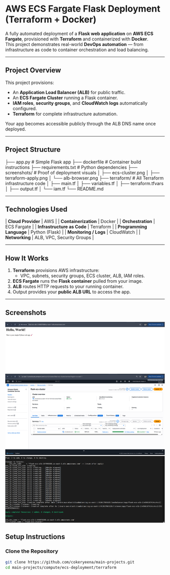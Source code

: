 # AWS ECS Fargate Flask Deployment (Terraform + Docker)

A fully automated deployment of a **Flask web application** on **AWS ECS Fargate**, provisioned with **Terraform** and containerized with **Docker**.  
This project demonstrates real-world **DevOps automation** — from infrastructure as code to container orchestration and load balancing.

---

## Project Overview

This project provisions:
- An **Application Load Balancer (ALB)** for public traffic.
- An **ECS Fargate Cluster** running a Flask container.
- **IAM roles**, **security groups**, and **CloudWatch logs** automatically configured.
- **Terraform** for complete infrastructure automation.

Your app becomes accessible publicly through the ALB DNS name once deployed.

---

## Project Structure

├── app.py # Simple Flask app
├── dockerfile # Container build instructions
├── requirements.txt # Python dependencies
├── screenshots/ # Proof of deployment visuals
│ ├── ecs-cluster.png
│ ├── terraform-apply.png
│ └── alb-browser.png
├── terraform/ # All Terraform infrastructure code
│ ├── main.tf
│ ├── variables.tf
│ ├── terraform.tfvars
│ ├── output.tf
│ └── iam.tf
└── README.md



---

## Technologies Used

| **Cloud Provider** | AWS |
| **Containerization** | Docker |
| **Orchestration** | ECS Fargate |
| **Infrastructure as Code** | Terraform |
| **Programming Language** | Python (Flask) |
| **Monitoring / Logs** | CloudWatch |
| **Networking** | ALB, VPC, Security Groups |

---

## How It Works

1. **Terraform** provisions AWS infrastructure:
   - VPC, subnets, security groups, ECS cluster, ALB, IAM roles.
2. **ECS Fargate** runs the **Flask container** pulled from your image.
3. **ALB** routes HTTP requests to your running container.
4. Output provides your **public ALB URL** to access the app.

---


## Screenshots

![ALB Browser](screenshots/alb-browser.png)
![ECS Cluster](screenshots/ecs-cluster.png)
![Terraform Apply](screenshots/terraform-apply.png)


## Setup Instructions

### Clone the Repository
```bash
git clone https://github.com/cokeryeena/main-projects.git
cd main-projects/compute/ecs-deployment/terraform

